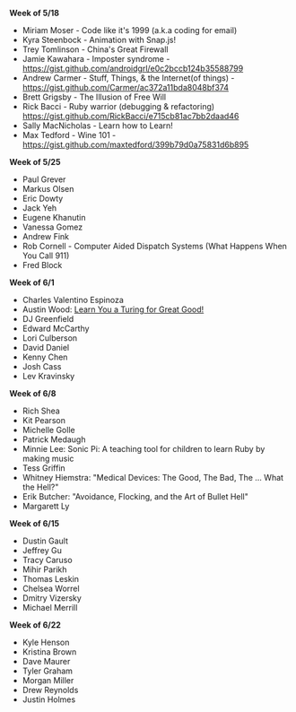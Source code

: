 **Week of 5/18**

* Miriam Moser - Code like it's 1999 (a.k.a coding for email)
* Kyra Steenbock - Animation with Snap.js!
* Trey Tomlinson - China's Great Firewall
* Jamie Kawahara - Imposter syndrome - https://gist.github.com/androidgrl/e0c2bccb124b35588799
* Andrew Carmer - Stuff, Things, & the Internet(of things) - https://gist.github.com/Carmer/ac372a11bda8048bf374
* Brett Grigsby - The Illusion of Free Will
* Rick Bacci - Ruby warrior (debugging & refactoring) https://gist.github.com/RickBacci/e715cb81ac7bb2daad46
* Sally MacNicholas - Learn how to Learn!
* Max Tedford - Wine 101 - https://gist.github.com/maxtedford/399b79d0a75831d6b895

**Week of 5/25**

* Paul Grever
* Markus Olsen
* Eric Dowty
* Jack Yeh
* Eugene Khanutin
* Vanessa Gomez
* Andrew Fink
* Rob Cornell - Computer Aided Dispatch Systems (What Happens When You Call 911)
* Fred Block

**Week of 6/1**

* Charles Valentino Espinoza
* Austin Wood: [Learn You a Turing for Great Good!](https://gist.github.com/indiesquidge/a60dc4846548c0d9a88c)
* DJ Greenfield
* Edward McCarthy
* Lori Culberson
* David Daniel
* Kenny Chen
* Josh Cass
* Lev Kravinsky

**Week of 6/8**

* Rich Shea
* Kit Pearson
* Michelle Golle
* Patrick Medaugh
* Minnie Lee: Sonic Pi: A teaching tool for children to learn Ruby by making music
* Tess Griffin
* Whitney Hiemstra: "Medical Devices: The Good, The Bad, The … What the Hell?"
* Erik Butcher: "Avoidance, Flocking, and the Art of Bullet Hell"
* Margarett Ly

**Week of 6/15**

* Dustin Gault
* Jeffrey Gu
* Tracy Caruso
* Mihir Parikh
* Thomas Leskin
* Chelsea Worrel
* Dmitry Vizersky
* Michael Merrill

**Week of 6/22**

* Kyle Henson
* Kristina Brown
* Dave Maurer
* Tyler Graham
* Morgan Miller
* Drew Reynolds
* Justin Holmes

